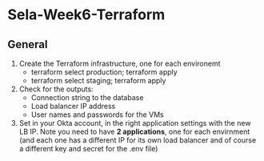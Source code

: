# Sela-Week6-Terraform
## General

1. Create the Terraform infrastructure, one for each environemt
    - terraform select production; terraform apply
    - terraform select staging; terraform apply
1. Check for the outputs: 
    - Connection string to the database 
    - Load balancer IP address
    - User names and passwords for the VMs
1. Set in your Okta account, in the right application settings with the new LB IP. Note you need to have **2 applications**, one for each envirnment (and each one has a different IP for its own load balancer and of course a different key and secret for the .env file)